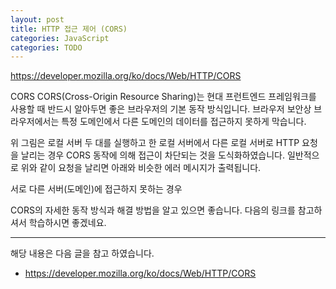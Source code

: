 ```yaml
---
layout: post
title: HTTP 접근 제어 (CORS)
categories: JavaScript
categories: TODO
---
```


https://developer.mozilla.org/ko/docs/Web/HTTP/CORS

CORS
CORS(Cross-Origin Resource Sharing)는 현대 프런트엔드 프레임워크를 사용할 때 반드시 알아두면 좋은 브라우저의 기본 동작 방식입니다. 브라우저 보안상 브라우저에서는 특정 도메인에서 다른 도메인의 데이터를 접근하지 못하게 막습니다.

위 그림은 로컬 서버 두 대를 실행하고 한 로컬 서버에서 다른 로컬 서버로 HTTP 요청을 날리는 경우 CORS 동작에 의해 접근이 차단되는 것을 도식화하였습니다. 일반적으로 위와 같이 요청을 날리면 아래와 비슷한 에러 메시지가 출력됩니다.

서로 다른 서버(도메인)에 접근하지 못하는 경우

CORS의 자세한 동작 방식과 해결 방법을 알고 있으면 좋습니다. 다음의 링크를 참고하셔서 학습하시면 좋겠네요.

----
해당 내용은 다음 글을 참고 하였습니다.
- https://developer.mozilla.org/ko/docs/Web/HTTP/CORS